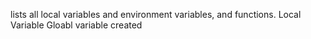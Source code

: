 lists all local variables and environment variables, and functions.
Local Variable
Gloabl  variable created
